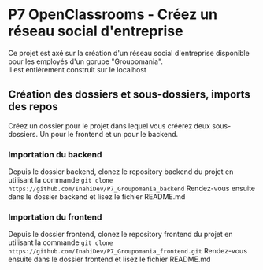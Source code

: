 # P7 OpenClassrooms - Créez un réseau social d'entreprise

Ce projet est axé sur la création d'un réseau social d'entreprise disponible pour les employés d'un gorupe "Groupomania". </br>
Il est entièrement construit sur le localhost

## Création des dossiers et sous-dossiers, imports des repos

Créez un dossier pour le projet dans lequel vous créerez deux sous-dossiers. Un pour le frontend et un pour le backend.

### Importation du backend

Depuis le dossier backend, clonez le repository backend du projet en utilisant la commande
```git clone https://github.com/InahiDev/P7_Groupomania_backend```
Rendez-vous ensuite dans le dossier backend et lisez le fichier README.md

### Importation du frontend

Depuis le dossier frontend, clonez le repository frontend du projet en utilisant la commande
```git clone https://github.com/InahiDev/P7_Groupomania_frontend.git```
Rendez-vous ensuite dans le dossier frontend et lisez le fichier README.md